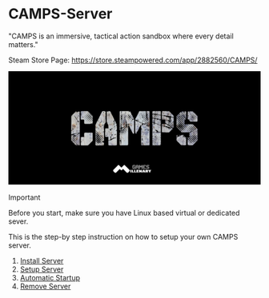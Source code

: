 # CAMPS-Server
"CAMPS is an immersive, tactical action sandbox where every detail matters."

Steam Store Page: https://store.steampowered.com/app/2882560/CAMPS/

![](https://github.com/MillenaryMan/CAMPS-Server/blob/main/GitBanner.png)

> [!IMPORTANT]
> Before you start, make sure you have Linux based virtual or dedicated sever.

This is the step-by step instruction on how to setup your own CAMPS server.
1. [Install Server](https://github.com/MillenaryMan/CAMPS-Server/blob/main/Install%20Server.md)
2. [Setup Server](https://github.com/MillenaryMan/CAMPS-Server/blob/main/Setup%20Server.md)
3. [Automatic Startup](https://github.com/MillenaryMan/CAMPS-Server/blob/main/Automatic%20Startup.md)
4. [Remove Server](https://github.com/MillenaryMan/CAMPS-Server/blob/main/Remove%20Server.md)

